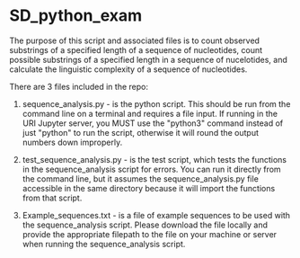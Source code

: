 # SD_python_exam

The purpose of this script and associated files is to count observed substrings of a specified length of a sequence of nucleotides, count possible substrings of a specified length in a sequence of nucelotides, and calculate the linguistic complexity of a sequence of nucleotides.  

There are 3 files included in the repo:    
      
1. sequence_analysis.py - is the python script. This should be run from the command line on a terminal and requires a file input. If running in the URI Jupyter server, you MUST use the "python3" command instead of just "python" to run the script, otherwise it will round the output numbers down improperly.    

2. test_sequence_analysis.py - is the test script, which tests the functions in the sequence_analysis script for errors. You can run it directly from the command line, but it assumes the sequence_analysis.py file accessible in the same directory because it will import the functions from that script.  

3. Example_sequences.txt - is a file of example sequences to be used with the sequence_analysis script. Please download the file locally and provide the appropriate filepath to the file on your machine or server when running the sequence_analysis script.   
      
      
